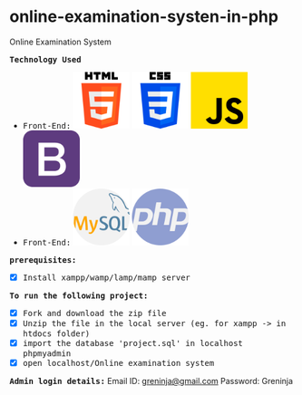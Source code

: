 # online-examination-systen-in-php
Online Examination System

<strong><samp>Technology Used</samp></strong>
- <samp>Front-End:</samp>
<img src="/image/html-5.png" height="100" alt="1"> <img src="/image/css-3.png" height="100" alt="2"> <img src="/image/js.png" height="100" alt="3"> <img src="/image/bootstrap.png" height="100" alt="4">
- <samp>Front-End:</samp>
<img src="/image/mysql.png" height="100" alt="1"> <img src="/image/php.png" height="100" alt="2"> 

<strong><samp>prerequisites:</samp></strong>
- [x] <samp>Install xampp/wamp/lamp/mamp server</samp>

<strong><samp>To run the following project:</samp></strong>
- [x] <samp>Fork and download the zip file </samp>
- [x] <samp>Unzip the file in the local server (eg. for xampp -> in htdocs folder) </samp>
- [x] <samp>import the database 'project.sql' in localhost phpmyadmin</samp>
- [x] <samp>open localhost/Online examination system</samp>

<strong><samp>Admin login details:</samp></strong>
Email ID: greninja@gmail.com
Password: Greninja
